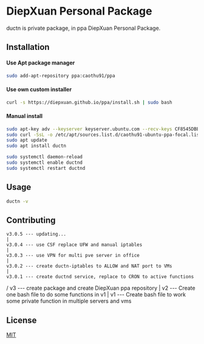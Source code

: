 # DiepXuan Personal Package

ductn is private package, in ppa DiepXuan Personal Package.

## Installation

#### Use Apt package manager
```bash
sudo add-apt-repository ppa:caothu91/ppa
```

#### Use own custom installer
```bash
curl -s https://diepxuan.github.io/ppa/install.sh | sudo bash
```

#### Manual install
```bash
sudo apt-key adv --keyserver keyserver.ubuntu.com --recv-keys CF8545DBEDD9351A
sudo curl -SsL -o /etc/apt/sources.list.d/caothu91-ubuntu-ppa-focal.list https://diepxuan.github.io/diepxuanppa/caothu91-ubuntu-ppa-focal.list
sudo apt update
sudo apt install ductn

sudo systemctl daemon-reload
sudo systemctl enable ductnd
sudo systemctl restart ductnd
```

## Usage

```bash
ductn -v
```

## Contributing

    v3.0.5 --- updating...
    |
    v3.0.4 --- use CSF replace UFW and manual iptables
    |
    v3.0.3 --- use VPN for multi pve server in office
    |
    v3.0.2 --- create ductn-iptables to ALLOW and NAT port to VMs
    |
    v3.0.1 --- create ductnd service, replace to CRON to active functions
  /
v3 --- create package and create DiepXuan ppa repository
 |
v2 --- Create one bash file to do some functions in v1
 |
v1 --- Create bash file to work some private function in multiple servers and vms

## License

[MIT](https://choosealicense.com/licenses/mit/)

